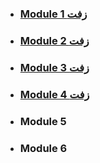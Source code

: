 - ### [Module 1 زفت](./Network/mod1.md)
- ### [Module 2 زفت](./Network/mod2.md)
- ### [Module 3 زفت](./Network/mod3.md)
- ### [Module 4 زفت](./Network/mod4.md)
- ### Module 5
- ### Module 6
